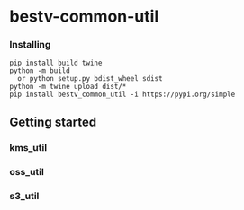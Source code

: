 # bestv-common-util


### Installing
```shell
pip install build twine
python -m build
  or python setup.py bdist_wheel sdist
python -m twine upload dist/*
pip install bestv_common_util -i https://pypi.org/simple
```

## Getting started
### kms_util


### oss_util


### s3_util
